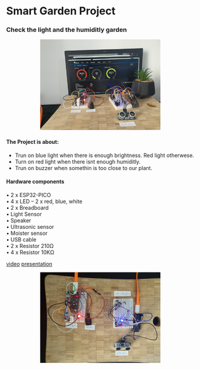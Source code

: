 # Smart Garden Project
### Check the light and the humiditly garden


<p align="center"><img src=media/pic2.jpg height="242"/></p>

#### The Project is about:
- Trun on blue light when there is enough brightness. Red light otherwese.
- Turn on red light when there isnt enough humiditly.
- Trun on buzzer when somethin is too close to our plant.

#### Hardware components
• 2 x ESP32-PICO<br>
• 4 x LED – 2 x red, blue, white<br>
• 2 x Breadboard<br>
• Light Sensor<br>
• Speaker<br>
• Ultrasonic sensor<br>
• Moister sensor<br>
• USB cable<br>
• 2 x Resistor 210Ω<br>
• 4 x Resistor 10KΩ<br>


[video](https://photos.app.goo.gl/gBPTGnfGFqJaRyms9)
[presentation](Smart%20Garden.pdf)



<p align="center"><img src=media/pic1.jpg height="242"/></p>
